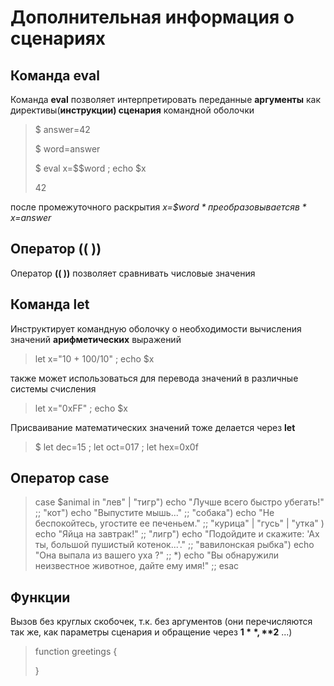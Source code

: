# Дополнительная информация о сценариях

## Команда eval
Команда **eval** позволяет интерпретировать переданные **аргументы** как директивы(**инструкции) сценария** командной оболочки 
> $ answer=42
>
> $ word=answer
>
> $ eval x=\$$word ; echo $x
>
> 42

после промежуточного раскрытия *x=\$$word* преобразовывается в  *x=$answer*

## Оператор (( ))
Оператор **(( ))** позволяет сравнивать числовые значения

## Команда let
Инструктирует командную оболочку о необходимости вычисления значений **арифметических** выражений
> let x="10 + 100/10" ; echo $x

также может использоваться для перевода значений в различные системы счисления
> let x="0xFF" ; echo $x

Присваивание математических значений тоже делается через **let**
> $ let dec=15 ; let oct=017 ; let hex=0x0f

## Оператор case
> case $animal in
> "лев" | "тигр")
>                 echo "Лучше всего быстро убегать!"
>         ;;
>         "кот")
>                 echo "Выпустите мышь..."
>         ;;
>         "собака")
>                 echo "Не беспокойтесь, угостите ее печеньем."
>         ;;
>         "курица" | "гусь" | "утка" )
>                 echo "Яйца на завтрак!"
>         ;;
>         "лигр")
>                 echo "Подойдите и скажите: 'Ах ты, большой пушистый котенок...'."
>         ;;
>         "вавилонская рыбка")
>                 echo "Она выпала из вашего уха ?"
>         ;;
>         *)
>                 echo "Вы обнаружили неизвестное животное, дайте ему имя!"
>         ;;
> esac

## Функции
Вызов без круглых скобочек, т.к. без аргументов (они перечисляются так же, как параметры сценария и обращение через **$1**, **$2** ...)
> function greetings {
>
> }



